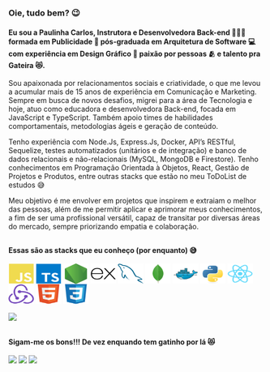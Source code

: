 ### Oie, tudo bem? 😉
#### Eu sou a Paulinha Carlos, Instrutora e Desenvolvedora Back-end 👩🏻‍💻 formada em Publicidade 🐓 pós-graduada em Arquitetura de Software 💻 com experiência em Design Gráfico 🎨 paixão por pessoas 🫂 e talento pra Gateira 😻. 

Sou apaixonada por relacionamentos sociais e criatividade, o que me levou a acumular mais de 15 anos de experiência em Comunicação e Marketing. Sempre em busca de novos desafios, migrei para a área de Tecnologia e hoje, atuo como educadora e desenvolvedora Back-end, focada em JavaScript e TypeScript. Também apoio times de habilidades comportamentais, metodologias ágeis e geração de conteúdo.
 
Tenho experiência com Node.Js, Express.Js, Docker, API’s RESTful, Sequelize, testes automatizados (unitários e de integração) e banco de dados relacionais e não-relacionais (MySQL, MongoDB e Firestore). Tenho conhecimentos em Programação Orientada à Objetos, React, Gestão de Projetos e Produtos, entre outras stacks que estão no meu ToDoList de estudos 😅 

Meu objetivo é me envolver em projetos que inspirem e extraiam o melhor das pessoas, além de me permitir aplicar e aprimorar meus conhecimentos, a fim de ser uma profissional versátil, capaz de transitar por diversas áreas do mercado, sempre priorizando empatia e colaboração.

##

#### Essas são as stacks que eu conheço (por enquanto) 😅
<div style="display: inline_block">
  <img align="center" alt="paulinha-js" height="40" width="50" src="https://raw.githubusercontent.com/devicons/devicon/master/icons/javascript/javascript-plain.svg" title="JavaScript">
  <img align="center" alt="paulinha-js" height="40" width="50" src="https://raw.githubusercontent.com/devicons/devicon/master/icons/typescript/typescript-original.svg" title="TypeScript">
  <img align="center" alt="paulinha-node" height="40" width="50" src="https://raw.githubusercontent.com/devicons/devicon/master/icons/nodejs/nodejs-original.svg" title="NodeJs">
  <img align="center" alt="paulinha-express" height="40" width="50" src="https://raw.githubusercontent.com/devicons/devicon/master/icons/express/express-original.svg" title="ExpressJs">
  <img align="center" alt="paulinha-mysql" height="40" width="50" src="https://raw.githubusercontent.com/devicons/devicon/master/icons/mysql/mysql-original.svg" title="MySQL">
  <img align="center" alt="paulinha-mongodb" height="40" width="50" src="https://raw.githubusercontent.com/devicons/devicon/master/icons/mongodb/mongodb-original.svg" title="MongoDB">
  <img align="center" alt="paulinha-docker" height="40" width="50" src="https://raw.githubusercontent.com/devicons/devicon/master/icons/docker/docker-original.svg" title="Docker">  
  <img align="center" alt="paulinha-python" height="40" width="50" src="https://raw.githubusercontent.com/devicons/devicon/master/icons/python/python-original.svg" title="Python">  
  <img align="center" alt="paulinha-react" height="40" width="50" src="https://raw.githubusercontent.com/devicons/devicon/master/icons/react/react-original.svg" title="React">
  <img align="center" alt="paulinha-redux" height="40" width="50" src="https://raw.githubusercontent.com/devicons/devicon/master/icons/redux/redux-original.svg" title="Redux">
  <img align="center" alt="paulinha-HTML" height="40" width="50" src="https://raw.githubusercontent.com/devicons/devicon/master/icons/html5/html5-original.svg" title="HTML">
  <img align="center" alt="paulinha-CSS" height="40" width="50" src="https://raw.githubusercontent.com/devicons/devicon/master/icons/css3/css3-original.svg" title="CSS">  
</div>

<div>
  <br>
  <a href="https://github.com/apaulinhacarlos">
  <img height="165em" src="https://github-readme-stats.vercel.app/api/top-langs/?username=apaulinhacarlos&layout=compact&theme=dracula"/>
  </a>
</div>

  ##
  
 #### Sigam-me os bons!!! De vez enquando tem gatinho por lá 😻 
 
 
 <div> 
  <a href="https://www.linkedin.com/in/apaulinhacarlos" target="_blank"><img src="https://img.shields.io/badge/-LinkedIn-%230077B5?style=for-the-badge&logo=linkedin&logoColor=white" target="_blank"></a> 
  <a href="https://instagram.com/apaulinhacarlos" target="_blank"><img src="https://img.shields.io/badge/-Instagram-%23E4405F?style=for-the-badge&logo=instagram&logoColor=white" target="_blank"></a> 
  <a href="mailto:apaulinhacarlos@gmail.com"><img src="https://img.shields.io/badge/-Gmail-%23333?style=for-the-badge&logo=gmail&logoColor=white" target="_blank"></a> 
</div>





<!--- 

![Snake animation](https://github.com/apaulinhacarlos/apaulinhacarlos/blob/output/github-contribution-grid-snake.svg)

<div>
GitHub Stats 
  <a href="https://github.com/apaulinhacarlos">
  <img height="165em" src="https://github-readme-stats.vercel.app/api?username=apaulinhacarlos&show_icons=true&theme=dracula&include_all_commits=true&count_private=true"/>
  <img height="165em" src="https://github-readme-stats.vercel.app/api/top-langs/?username=apaulinhacarlos&layout=compact&langs_count=7&theme=dracula"/>
  </a>
</div>


GitHub Stats
<div>
  <a href="https://github.com/apaulinhacarlos">
  <img height="165em" src="https://github-readme-stats.vercel.app/api?username=apaulinhacarlos&show_icons=true&theme=dracula&count_private=true"/>
  <img height="165em" src="https://github-readme-stats.vercel.app/api/top-langs/?username=apaulinhacarlos&layout=compact&theme=dracula"/>
  </a>
</div>

-->
